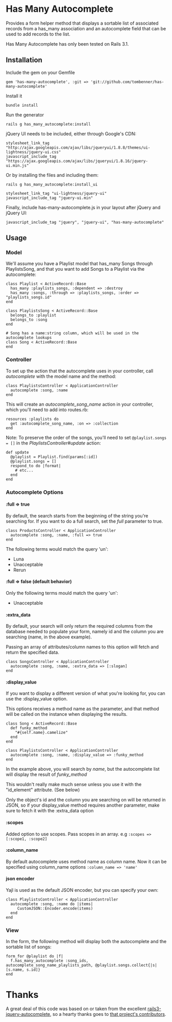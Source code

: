 # Has Many Autocomplete

Provides a form helper method that displays a sortable list of associated records from a has_many association and an autocomplete field that can be used to add records to the list.

Has Many Autocomplete has only been tested on Rails 3.1.

## Installation

Include the gem on your Gemfile

    gem 'has-many-autocomplete', :git => 'git://github.com/tombenner/has-many-autocomplete'

Install it

    bundle install

Run the generator

    rails g has_many_autocomplete:install

jQuery UI needs to be included, either through Google's CDN:

    stylesheet_link_tag "http://ajax.googleapis.com/ajax/libs/jqueryui/1.8.8/themes/ui-lightness/jquery-ui.css"
    javascript_include_tag "https://ajax.googleapis.com/ajax/libs/jqueryui/1.8.16/jquery-ui.min.js"

Or by installing the files and including them:

    rails g has_many_autocomplete:install_ui

    stylesheet_link_tag "ui-lightness/jquery-ui"
    javascript_include_tag "jquery-ui.min"

Finally, include has-many-autocomplete.js in your layout after jQuery and jQuery UI:

    javascript_include_tag "jquery", "jquery-ui", "has-many-autocomplete"

## Usage

### Model

We'll assume you have a Playlist model that has_many Songs through PlaylistsSong, and that you want to add Songs to a Playlist via the autocomplete:

    class Playlist < ActiveRecord::Base
      has_many :playlists_songs, :dependent => :destroy
      has_many :songs, :through => :playlists_songs, :order => "playlists_songs.id"
    end

    class PlaylistsSong < ActiveRecord::Base
      belongs_to :playlist
      belongs_to :song
    end

    # Song has a name:string column, which will be used in the autocomplete lookups
    class Song < ActiveRecord::Base
    end

### Controller

To set up the action that the autocomplete uses in your controller, call _autocomplete_ with the model name and the method:

    class PlaylistsController < ApplicationController
      autocomplete :song, :name
    end

This will create an _autocomplete_song_name_ action in your controller, which you'll need to add into routes.rb:

    resources :playlists do
      get :autocomplete_song_name, :on => :collection
    end

Note: To preserve the order of the songs, you'll need to set `@playlist.songs = []` in the _PlaylistsController#update_ action:

    def update
      @playlist = Playlist.find(params[:id])
      @playlist.songs = []
      respond_to do |format|
        # etc...
      end
    end

### Autocomplete Options

#### :full => true

By default, the search starts from the beginning of the string you're searching for. If you want to do a full search, set the _full_ parameter to true.

    class ProductsController < ApplicationController
      autocomplete :song, :name, :full => true
    end

The following terms would match the query 'un':

* Luna
* Unacceptable
* Rerun

#### :full => false (default behavior)

Only the following terms mould match the query 'un':

* Unacceptable

#### :extra_data

By default, your search will only return the required columns from the database needed to populate your form, namely id and the column you are searching (name, in the above example).

Passing an array of attributes/column names to this option will fetch and return the specified data.

    class SongsController < ApplicationController
      autocomplete :song, :name, :extra_data => [:slogan]
    end

#### :display_value

If you want to display a different version of what you're looking for, you can use the :display_value option.

This options receives a method name as the parameter, and that method will be called on the instance when displaying the results.

    class Song < ActiveRecord::Base
      def funky_method
        "#{self.name}.camelize"
      end
    end

    class PlaylistsController < ApplicationController
      autocomplete :song, :name, :display_value => :funky_method
    end

In the example above, you will search by _name_, but the autocomplete list will display the result of _funky_method_

This wouldn't really make much sense unless you use it with the "id_element" attribute. (See below)

Only the object's id and the column you are searching on will be returned in JSON, so if your display_value method requires another parameter, make sure to fetch it with the :extra_data option


#### :scopes
  Added option to use scopes. Pass scopes in an array.
  e.g `:scopes => [:scope1, :scope2]`

#### :column_name
   By default autocomplete uses method name as column name. Now it can be specified using column_name options
   `:column_name => 'name'`

#### json encoder
Yajl is used as the default JSON encoder, but you can specify your own:

    class PlaylistsController < ApplicationController
      autocomplete :song, :name do |items|
         CustomJSON::Encoder.encode(items)
      end
    end

### View

In the form, the following method will display both the autocomplete and the sortable list of songs:

    form_for @playlist do |f|
      f.has_many_autocomplete :song_ids, autocomplete_song_name_playlists_path, @playlist.songs.collect{|s| [s.name, s.id]}
    end

# Thanks

A great deal of this code was based on or taken from the excellent [rails3-jquery-autocomplete](https://github.com/crowdint/rails3-jquery-autocomplete), so a hearty thanks goes to [that project's contributors](https://github.com/crowdint/rails3-jquery-autocomplete/contributors).